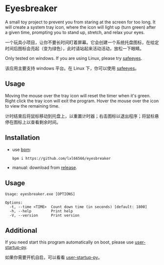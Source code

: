 # Eyesbreaker

A small toy project to prevent you from staring at the screen for too long. It will create a system tray icon, where the icon will light up (turn green) after a given time, prompting you to stand up, stretch, and relax your eyes.

一个玩具小项目，让你不要长时间盯着屏幕。它会创建一个系统托盘图标，在给定时间后图标会亮起（变为绿色），此时请站起来活动活动，放松一下眼睛。

Only tested on windows. If you are using Linux, please try [safeeyes](https://github.com/slgobinath/SafeEyes).

该应用主要支持 windows 平台。在 Linux 下，你可以使用 [safeeyes](https://github.com/slgobinath/SafeEyes)。

## Usage

Moving the mouse over the tray icon will reset the timer when it's green. Right click the tray icon will exit the program. Hover the mouse over the icon to view the remaining time.

计时结束后将鼠标移动到托盘上，以重置计时器；右击图标以退出程序；将鼠标悬停在图标上以查看剩余时间。

## Installation

- use [bpm](https://github.com/lxl66566/bpm):
  ```sh
  bpm i https://github.com/lxl66566/eyesbreaker
  ```
- manual: download from [release](https://github.com/lxl66566/eyesbreaker/releases).

## Usage

```
Usage: eyesbreaker.exe [OPTIONS]

Options:
  -t, --time <TIME>  Count down time (in seconds) [default: 1800]
  -h, --help         Print help
  -V, --version      Print version
```

## Additional

If you need start this program automatically on boot, please use [user-startup-py](https://github.com/lxl66566/user-startup-py).

如果你需要开机自启，可以看看 [user-startup-py](https://github.com/lxl66566/user-startup-py)。

